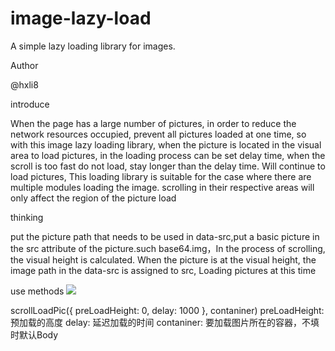 # image-lazy-load
 A simple lazy loading library for images.

Author

@hxli8

introduce

When the page has a large number of pictures, in order to reduce the network resources occupied, 
prevent all pictures loaded at one time, so with this image lazy loading library, when the 
picture is located in the visual area to load pictures, in the loading process can be set delay 
time, when the scroll is too fast do not load, stay longer than the delay time. Will continue to
load pictures, This loading library is suitable for the case where there are multiple modules loading the image.
scrolling in their respective areas will only affect the region of the picture load

thinking

put the picture path that needs to be used in data-src,put a basic picture in the src attribute
of the picture.such base64.img，In the process of scrolling, the visual height is calculated. When the picture is at the visual height, the image path in the data-src is assigned to src, Loading pictures at this time

use methods
 <img src="base"  data-src="use-image">
 
 scrollLoadPic({ preLoadHeight: 0, delay: 1000 }, contaniner) 
   preLoadHeight: 预加载的高度
   delay: 延迟加载的时间
   contaniner: 要加载图片所在的容器，不填时默认Body
